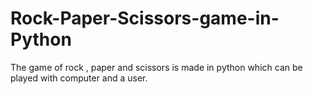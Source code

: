 # Rock-Paper-Scissors-game-in-Python
The game of rock , paper and scissors is made in python which can be played with computer and a user.
